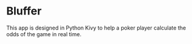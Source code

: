 # Bluffer
This app is designed in Python Kivy to help a poker player calculate the odds of the game in real time.
